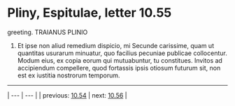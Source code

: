 # Pliny, Espitulae, letter 10.55

greeting. TRAIANUS PLINIO



1. Et ipse non aliud remedium dispicio, mi Secunde carissime, quam ut quantitas usurarum minuatur, quo facilius pecuniae publicae collocentur. Modum eius, ex copia eorum qui mutuabuntur, tu constitues. Invitos ad accipiendum compellere, quod fortassis ipsis otiosum futurum sit, non est ex iustitia nostrorum temporum.



---

| --- | --- |
| previous: [10.54](../10.54/) | next: [10.56](../10.56/) |